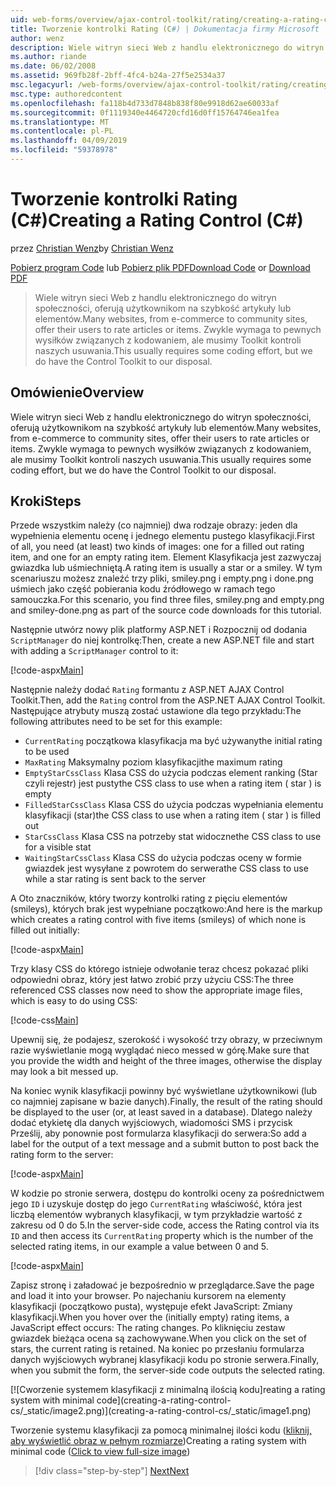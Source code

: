 ```yaml
---
uid: web-forms/overview/ajax-control-toolkit/rating/creating-a-rating-control-cs
title: Tworzenie kontrolki Rating (C#) | Dokumentacja firmy Microsoft
author: wenz
description: Wiele witryn sieci Web z handlu elektronicznego do witryn społeczności, oferują użytkownikom na szybkość artykuły lub elementów. Zwykle wymaga to pewnych wysiłków związanych z kodowaniem, ale mamy...
ms.author: riande
ms.date: 06/02/2008
ms.assetid: 969fb28f-2bff-4fc4-b24a-27f5e2534a37
msc.legacyurl: /web-forms/overview/ajax-control-toolkit/rating/creating-a-rating-control-cs
msc.type: authoredcontent
ms.openlocfilehash: fa118b4d733d7848b838f80e9918d62ae60033af
ms.sourcegitcommit: 0f1119340e4464720cfd16d0ff15764746ea1fea
ms.translationtype: MT
ms.contentlocale: pl-PL
ms.lasthandoff: 04/09/2019
ms.locfileid: "59378978"
---
```

# <a name="creating-a-rating-control-c"></a><span data-ttu-id="6ad1c-104">Tworzenie kontrolki Rating (C#)</span><span class="sxs-lookup"><span data-stu-id="6ad1c-104">Creating a Rating Control (C#)</span></span>

<span data-ttu-id="6ad1c-105">przez [Christian Wenz](https://github.com/wenz)</span><span class="sxs-lookup"><span data-stu-id="6ad1c-105">by [Christian Wenz](https://github.com/wenz)</span></span>

<span data-ttu-id="6ad1c-106">[Pobierz program Code](http://download.microsoft.com/download/9/3/f/93f8daea-bebd-4821-833b-95205389c7d0/rating0.cs.zip) lub [Pobierz plik PDF](http://download.microsoft.com/download/2/d/c/2dc10e34-6983-41d4-9c08-f78f5387d32b/rating0CS.pdf)</span><span class="sxs-lookup"><span data-stu-id="6ad1c-106">[Download Code](http://download.microsoft.com/download/9/3/f/93f8daea-bebd-4821-833b-95205389c7d0/rating0.cs.zip) or [Download PDF](http://download.microsoft.com/download/2/d/c/2dc10e34-6983-41d4-9c08-f78f5387d32b/rating0CS.pdf)</span></span>

> <span data-ttu-id="6ad1c-107">Wiele witryn sieci Web z handlu elektronicznego do witryn społeczności, oferują użytkownikom na szybkość artykuły lub elementów.</span><span class="sxs-lookup"><span data-stu-id="6ad1c-107">Many websites, from e-commerce to community sites, offer their users to rate articles or items.</span></span> <span data-ttu-id="6ad1c-108">Zwykle wymaga to pewnych wysiłków związanych z kodowaniem, ale musimy Toolkit kontroli naszych usuwania.</span><span class="sxs-lookup"><span data-stu-id="6ad1c-108">This usually requires some coding effort, but we do have the Control Toolkit to our disposal.</span></span>


## <a name="overview"></a><span data-ttu-id="6ad1c-109">Omówienie</span><span class="sxs-lookup"><span data-stu-id="6ad1c-109">Overview</span></span>

<span data-ttu-id="6ad1c-110">Wiele witryn sieci Web z handlu elektronicznego do witryn społeczności, oferują użytkownikom na szybkość artykuły lub elementów.</span><span class="sxs-lookup"><span data-stu-id="6ad1c-110">Many websites, from e-commerce to community sites, offer their users to rate articles or items.</span></span> <span data-ttu-id="6ad1c-111">Zwykle wymaga to pewnych wysiłków związanych z kodowaniem, ale musimy Toolkit kontroli naszych usuwania.</span><span class="sxs-lookup"><span data-stu-id="6ad1c-111">This usually requires some coding effort, but we do have the Control Toolkit to our disposal.</span></span>

## <a name="steps"></a><span data-ttu-id="6ad1c-112">Kroki</span><span class="sxs-lookup"><span data-stu-id="6ad1c-112">Steps</span></span>

<span data-ttu-id="6ad1c-113">Przede wszystkim należy (co najmniej) dwa rodzaje obrazy: jeden dla wypełnienia elementu ocenę i jednego elementu pustego klasyfikacji.</span><span class="sxs-lookup"><span data-stu-id="6ad1c-113">First of all, you need (at least) two kinds of images: one for a filled out rating item, and one for an empty rating item.</span></span> <span data-ttu-id="6ad1c-114">Element Klasyfikacja jest zazwyczaj gwiazdka lub uśmiechniętą.</span><span class="sxs-lookup"><span data-stu-id="6ad1c-114">A rating item is usually a star or a smiley.</span></span> <span data-ttu-id="6ad1c-115">W tym scenariuszu możesz znaleźć trzy pliki, smiley.png i empty.png i done.png uśmiech jako część pobierania kodu źródłowego w ramach tego samouczka.</span><span class="sxs-lookup"><span data-stu-id="6ad1c-115">For this scenario, you find three files, smiley.png and empty.png and smiley-done.png as part of the source code downloads for this tutorial.</span></span>

<span data-ttu-id="6ad1c-116">Następnie utwórz nowy plik platformy ASP.NET i Rozpocznij od dodania `ScriptManager` do niej kontrolkę:</span><span class="sxs-lookup"><span data-stu-id="6ad1c-116">Then, create a new ASP.NET file and start with adding a `ScriptManager` control to it:</span></span>

[!code-aspx[Main](creating-a-rating-control-cs/samples/sample1.aspx)]

<span data-ttu-id="6ad1c-117">Następnie należy dodać `Rating` formantu z ASP.NET AJAX Control Toolkit.</span><span class="sxs-lookup"><span data-stu-id="6ad1c-117">Then, add the `Rating` control from the ASP.NET AJAX Control Toolkit.</span></span> <span data-ttu-id="6ad1c-118">Następujące atrybuty muszą zostać ustawione dla tego przykładu:</span><span class="sxs-lookup"><span data-stu-id="6ad1c-118">The following attributes need to be set for this example:</span></span>

- `CurrentRating` <span data-ttu-id="6ad1c-119">początkowa klasyfikacja ma być używany</span><span class="sxs-lookup"><span data-stu-id="6ad1c-119">the initial rating to be used</span></span>
- `MaxRating` <span data-ttu-id="6ad1c-120">Maksymalny poziom klasyfikacji</span><span class="sxs-lookup"><span data-stu-id="6ad1c-120">the maximum rating</span></span>
- `EmptyStarCssClass` <span data-ttu-id="6ad1c-121">Klasa CSS do użycia podczas element ranking (Star czyli rejestr) jest pusty</span><span class="sxs-lookup"><span data-stu-id="6ad1c-121">the CSS class to use when a rating item ( star ) is empty</span></span>
- `FilledStarCssClass` <span data-ttu-id="6ad1c-122">Klasa CSS do użycia podczas wypełniania elementu klasyfikacji (star)</span><span class="sxs-lookup"><span data-stu-id="6ad1c-122">the CSS class to use when a rating item ( star ) is filled out</span></span>
- `StarCssClass` <span data-ttu-id="6ad1c-123">Klasa CSS na potrzeby stat widoczne</span><span class="sxs-lookup"><span data-stu-id="6ad1c-123">the CSS class to use for a visible stat</span></span>
- `WaitingStarCssClass` <span data-ttu-id="6ad1c-124">Klasa CSS do użycia podczas oceny w formie gwiazdek jest wysyłane z powrotem do serwera</span><span class="sxs-lookup"><span data-stu-id="6ad1c-124">the CSS class to use while a star rating is sent back to the server</span></span>

<span data-ttu-id="6ad1c-125">A Oto znaczników, który tworzy kontrolki rating z pięciu elementów (smileys), których brak jest wypełniane początkowo:</span><span class="sxs-lookup"><span data-stu-id="6ad1c-125">And here is the markup which creates a rating control with five items (smileys) of which none is filled out initially:</span></span>

[!code-aspx[Main](creating-a-rating-control-cs/samples/sample2.aspx)]

<span data-ttu-id="6ad1c-126">Trzy klasy CSS do którego istnieje odwołanie teraz chcesz pokazać pliki odpowiedni obraz, który jest łatwo zrobić przy użyciu CSS:</span><span class="sxs-lookup"><span data-stu-id="6ad1c-126">The three referenced CSS classes now need to show the appropriate image files, which is easy to do using CSS:</span></span>

[!code-css[Main](creating-a-rating-control-cs/samples/sample3.css)]

<span data-ttu-id="6ad1c-127">Upewnij się, że podajesz, szerokość i wysokość trzy obrazy, w przeciwnym razie wyświetlanie mogą wyglądać nieco messed w górę.</span><span class="sxs-lookup"><span data-stu-id="6ad1c-127">Make sure that you provide the width and height of the three images, otherwise the display may look a bit messed up.</span></span>

<span data-ttu-id="6ad1c-128">Na koniec wynik klasyfikacji powinny być wyświetlane użytkownikowi (lub co najmniej zapisane w bazie danych).</span><span class="sxs-lookup"><span data-stu-id="6ad1c-128">Finally, the result of the rating should be displayed to the user (or, at least saved in a database).</span></span> <span data-ttu-id="6ad1c-129">Dlatego należy dodać etykietę dla danych wyjściowych, wiadomości SMS i przycisk Prześlij, aby ponownie post formularza klasyfikacji do serwera:</span><span class="sxs-lookup"><span data-stu-id="6ad1c-129">So add a label for the output of a text message and a submit button to post back the rating form to the server:</span></span>

[!code-aspx[Main](creating-a-rating-control-cs/samples/sample4.aspx)]

<span data-ttu-id="6ad1c-130">W kodzie po stronie serwera, dostępu do kontrolki oceny za pośrednictwem jego `ID` i uzyskuje dostęp do jego `CurrentRating` właściwość, która jest liczbą elementów wybranych klasyfikacji, w tym przykładzie wartość z zakresu od 0 do 5.</span><span class="sxs-lookup"><span data-stu-id="6ad1c-130">In the server-side code, access the Rating control via its `ID` and then access its `CurrentRating` property which is the number of the selected rating items, in our example a value between 0 and 5.</span></span>

[!code-aspx[Main](creating-a-rating-control-cs/samples/sample5.aspx)]

<span data-ttu-id="6ad1c-131">Zapisz stronę i załadować je bezpośrednio w przeglądarce.</span><span class="sxs-lookup"><span data-stu-id="6ad1c-131">Save the page and load it into your browser.</span></span> <span data-ttu-id="6ad1c-132">Po najechaniu kursorem na elementy klasyfikacji (początkowo pusta), występuje efekt JavaScript: Zmiany klasyfikacji.</span><span class="sxs-lookup"><span data-stu-id="6ad1c-132">When you hover over the (initially empty) rating items, a JavaScript effect occurs: The rating changes.</span></span> <span data-ttu-id="6ad1c-133">Po kliknięciu zestaw gwiazdek bieżąca ocena są zachowywane.</span><span class="sxs-lookup"><span data-stu-id="6ad1c-133">When you click on the set of stars, the current rating is retained.</span></span> <span data-ttu-id="6ad1c-134">Na koniec po przesłaniu formularza danych wyjściowych wybranej klasyfikacji kodu po stronie serwera.</span><span class="sxs-lookup"><span data-stu-id="6ad1c-134">Finally, when you submit the form, the server-side code outputs the selected rating.</span></span>


[![C<span data-ttu-id="6ad1c-135">worzenie systemem klasyfikacji z minimalną ilością kodu]</span><span class="sxs-lookup"><span data-stu-id="6ad1c-135">reating a rating system with minimal code]</span></span>(creating-a-rating-control-cs/_static/image2.png)](creating-a-rating-control-cs/_static/image1.png)

<span data-ttu-id="6ad1c-136">Tworzenie systemu klasyfikacji za pomocą minimalnej ilości kodu ([kliknij, aby wyświetlić obraz w pełnym rozmiarze](creating-a-rating-control-cs/_static/image3.png))</span><span class="sxs-lookup"><span data-stu-id="6ad1c-136">Creating a rating system with minimal code ([Click to view full-size image](creating-a-rating-control-cs/_static/image3.png))</span></span>

> [!div class="step-by-step"]
> [<span data-ttu-id="6ad1c-137">Next</span><span class="sxs-lookup"><span data-stu-id="6ad1c-137">Next</span></span>](creating-a-rating-control-vb.md)
